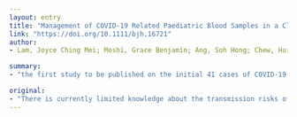 ```yaml
---
layout: entry
title: "Management of COVID-19 Related Paediatric Blood Samples in a Clinical Haematology Laboratory"
link: "https://doi.org/10.1111/bjh.16721"
author:
- Lam, Joyce Ching Mei; Moshi, Grace Benjamin; Ang, Soh Hong; Chew, Hui Ming; Ng, Qing Hui; Madjukie, Andrew; M, Logeswary

summary:
- "the first study to be published on the initial 41 cases of COVID-19 infections admitted in Wuhan detected SARS-CoV-2 RNA in the blood of 6/41 (15%) of patients. However, another study conducted on 1070 clinical specimens collected from confirmed patients in China showed the highest positive rates. Only 1% of blood specimens and none of the urine specimens tested positive (Wang et. al."

original:
- "There is currently limited knowledge about the transmission risks of the SARS-CoV-2 virus and its associated disease COVID-19 from routine clinical specimens. The first study to be published on the initial 41 cases of COVID-19 infections admitted in Wuhan detected SARS-CoV-2 RNA in the blood of 6/41 (15%) of patients (Huang et. al., 2020) . However, another study conducted on 1070 clinical specimens collected from confirmed COVID-19 patients in China showed the highest positive rates of SARS-CoV-2 from rRT-PCR testing of respiratory specimens such as bronchoalveolar lavage, sputum and nasopharyngeal swabs (32% - 93%). In contrast, only 1% of blood specimens and none of the urine specimens tested positive (Wang et. al., 2020)."
---
```


